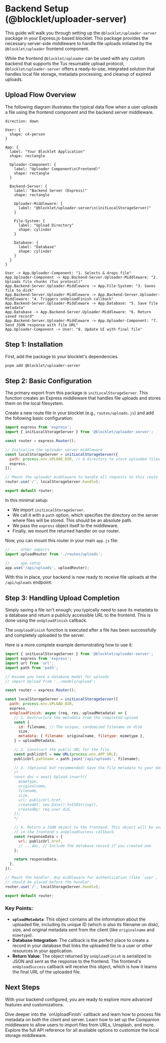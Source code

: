 # Backend Setup (@blocklet/uploader-server)

This guide will walk you through setting up the `@blocklet/uploader-server` package in your Express.js-based blocklet. This package provides the necessary server-side middleware to handle file uploads initiated by the `@blocklet/uploader` frontend component.

While the frontend `@blocklet/uploader` can be used with any custom backend that supports the Tus resumable upload protocol, `@blocklet/uploader-server` offers a ready-to-use, integrated solution that handles local file storage, metadata processing, and cleanup of expired uploads.

## Upload Flow Overview

The following diagram illustrates the typical data flow when a user uploads a file using the frontend component and the backend server middleware.

```d2
direction: down

User: {
  shape: c4-person
}

App: {
  label: "Your Blocklet Application"
  shape: rectangle

  Uploader-Component: {
    label: "Uploader Component\n(Frontend)"
    shape: rectangle
  }

  Backend-Server: {
    label: "Backend Server (Express)"
    shape: rectangle

    Uploader-Middleware: {
      label: "@blocklet/uploader-server\n(initLocalStorageServer)"
    }

    File-System: {
      label: "Upload Directory"
      shape: cylinder
    }

    Database: {
      label: "Database"
      shape: cylinder
    }
  }
}

User -> App.Uploader-Component: "1. Selects & drops file"
App.Uploader-Component -> App.Backend-Server.Uploader-Middleware: "2. Uploads file chunks (Tus protocol)"
App.Backend-Server.Uploader-Middleware -> App.File-System: "3. Saves file to disk"
App.Backend-Server.Uploader-Middleware -> App.Backend-Server.Uploader-Middleware: "4. Triggers onUploadFinish callback"
App.Backend-Server.Uploader-Middleware -> App.Database: "5. Save file metadata"
App.Database -> App.Backend-Server.Uploader-Middleware: "6. Return saved record"
App.Backend-Server.Uploader-Middleware -> App.Uploader-Component: "7. Send JSON response with file URL"
App.Uploader-Component -> User: "8. Update UI with final file"
```

## Step 1: Installation

First, add the package to your blocklet's dependencies.

```bash
pnpm add @blocklet/uploader-server
```

## Step 2: Basic Configuration

The primary export from this package is `initLocalStorageServer`. This function creates an Express middleware that handles file uploads and stores them on the local filesystem.

Create a new route file in your blocklet (e.g., `routes/uploads.js`) and add the following basic configuration:

```javascript Basic upload endpoint icon=logos:javascript
import express from 'express';
import { initLocalStorageServer } from '@blocklet/uploader-server';

const router = express.Router();

// Initialize the uploader server middleware
const localStorageServer = initLocalStorageServer({
  path: process.env.UPLOAD_DIR, // A directory to store uploaded files
  express,
});

// Mount the uploader middleware to handle all requests to this route
router.use('/', localStorageServer.handle);

export default router;
```

In this minimal setup:
- We import `initLocalStorageServer`.
- We call it with a `path` option, which specifies the directory on the server where files will be stored. This should be an absolute path.
- We pass the `express` object itself to the middleware.
- Finally, we mount the returned handler on our router.

Now, you can mount this router in your main `app.js` file:

```javascript app.js icon=logos:javascript
// ... other imports
import uploadRouter from './routes/uploads';

// ... app setup
app.use('/api/uploads', uploadRouter);
```

With this in place, your backend is now ready to receive file uploads at the `/api/uploads` endpoint.

## Step 3: Handling Upload Completion

Simply saving a file isn't enough; you typically need to save its metadata to a database and return a publicly accessible URL to the frontend. This is done using the `onUploadFinish` callback.

The `onUploadFinish` function is executed after a file has been successfully and completely uploaded to the server.

Here is a more complete example demonstrating how to use it:

```javascript Full backend example icon=logos:javascript
import { initLocalStorageServer } from '@blocklet/uploader-server';
import express from 'express';
import url from 'url';
import path from 'path';

// Assume you have a database model for uploads
// import Upload from '../models/upload';

const router = express.Router();

const localStorageServer = initLocalStorageServer({
  path: process.env.UPLOAD_DIR,
  express,
  onUploadFinish: async (req, res, uploadMetadata) => {
    // 1. Destructure the metadata from the completed upload
    const {
      id: filename, // The unique, randomized filename on disk
      size,
      metadata: { filename: originalname, filetype: mimetype },
    } = uploadMetadata;

    // 2. Construct the public URL for the file
    const publicUrl = new URL(process.env.APP_URL);
    publicUrl.pathname = path.join('/api/uploads', filename);

    // 3. (Optional but recommended) Save the file metadata to your database
    /*
    const doc = await Upload.insert({
      mimetype,
      originalname,
      filename,
      size,
      url: publicUrl.href,
      createdAt: new Date().toISOString(),
      createdBy: req.user.did,
    });
    */

    // 4. Return a JSON object to the frontend. This object will be available
    // in the frontend's onUploadSuccess callback.
    const responseData = {
      url: publicUrl.href,
      // ...doc, // Include the database record if you created one
    };

    return responseData;
  },
});

// Mount the handler. Any middleware for authentication (like `user`, `auth`)
// should be placed before the handler.
router.use('/', localStorageServer.handle);

export default router;
```

### Key Points:

- **`uploadMetadata`**: This object contains all the information about the uploaded file, including its unique ID (which is also its filename on disk), size, and original metadata sent from the client (like `originalname` and `mimetype`).
- **Database Integration**: The callback is the perfect place to create a record in your database that links the uploaded file to a user or other resources in your application.
- **Return Value**: The object returned by `onUploadFinish` is serialized to JSON and sent as the response to the frontend. The frontend's `onUploadSuccess` callback will receive this object, which is how it learns the final URL of the uploaded file.

## Next Steps

With your backend configured, you are ready to explore more advanced features and customizations.

<x-cards>
  <x-card data-title="Handling Uploads" data-icon="lucide:upload-cloud" data-href="/guides/handling-uploads">
    Dive deeper into the `onUploadFinish` callback and learn how to process file metadata on both the client and server.
  </x-card>
  <x-card data-title="Integrating Remote Sources" data-icon="lucide:link" data-href="/guides/remote-sources">
    Learn how to set up the Companion middleware to allow users to import files from URLs, Unsplash, and more.
  </x-card>
  <x-card data-title="initLocalStorageServer() API" data-icon="lucide:book-open" data-href="/api-reference/uploader-server/local-storage">
    Explore the full API reference for all available options to customize the local storage middleware.
  </x-card>
</x-cards>